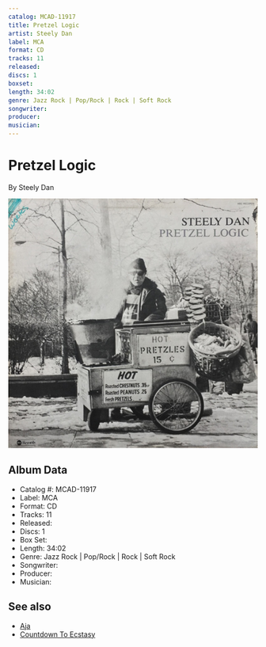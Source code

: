 ```yaml
---
catalog: MCAD-11917
title: Pretzel Logic
artist: Steely Dan
label: MCA
format: CD
tracks: 11
released: 
discs: 1
boxset: 
length: 34:02
genre: Jazz Rock | Pop/Rock | Rock | Soft Rock
songwriter: 
producer: 
musician: 
---
```


# Pretzel Logic

By Steely Dan

![](../../assets/albumcovers/Steely_Dan-Pretzel_Logic.png)

## Album Data

- Catalog #: MCAD-11917
- Label: MCA
- Format: CD
- Tracks: 11
- Released: 
- Discs: 1
- Box Set: 
- Length: 34:02
- Genre: Jazz Rock | Pop/Rock | Rock | Soft Rock
- Songwriter: 
- Producer: 
- Musician: 


## See also

- [Aja](Aja.md)
- [Countdown To Ecstasy](Countdown_To_Ecstasy.md)

